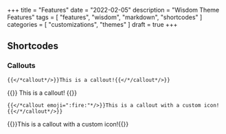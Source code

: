 +++
title = "Features"
date = "2022-02-05"
description = "Wisdom Theme Features"
tags = [
    "features",
    "wisdom",
    "markdown",
    "shortcodes"
]
categories = [
    "customizations",
    "themes"
]
draft = true
+++


## Shortcodes

### Callouts

```
{{</*callout*/>}}This is a callout!{{</*/callout*/>}}
```

{{<callout>}} This is a callout! {{</callout>}}

```
{{</*callout emoji=":fire:"*/>}}This is a callout with a custom icon!{{</*/callout*/>}}
```

{{<callout emoji=":fire:">}}This is a callout with a custom icon!{{</callout>}}
